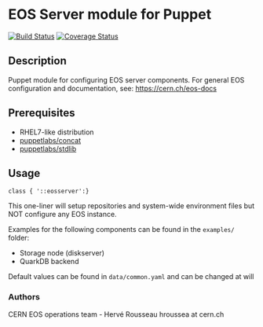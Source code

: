 # EOS Server module for Puppet

[![Build Status](https://travis-ci.org/cernops/puppet-eosserver.png?branch=master)](https://travis-ci.org/cernops/puppet-eosserver)
[![Coverage Status](https://coveralls.io/repos/github/cernops/puppet-eosserver/badge.svg?branch=qa)](https://coveralls.io/github/cernops/puppet-eosserver?branch=qa)

## Description

Puppet module for configuring EOS server components.
For general EOS configuration and documentation, see:
  https://cern.ch/eos-docs

## Prerequisites
 * RHEL7-like distribution
 * [puppetlabs/concat](https://forge.puppet.com/puppetlabs/concat)
 * [puppetlabs/stdlib](https://forge.puppet.com/puppetlabs/stdlib)

## Usage

```puppet
class { '::eosserver':}
```

This one-liner will setup repositories and system-wide environment files but NOT configure any EOS instance.

Examples for the following components can be found in the `examples/` folder:
 * Storage node (diskserver)
 * QuarkDB backend

Default values can be found in `data/common.yaml` and can be changed at will

### Authors
CERN EOS operations team - Hervé Rousseau hroussea at cern.ch
